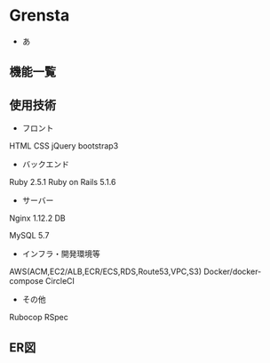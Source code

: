 # Grensta
* あ
## 機能一覧
## 使用技術
* フロント

HTML
CSS
jQuery
bootstrap3
* バックエンド

Ruby 2.5.1
Ruby on Rails 5.1.6
* サーバー

Nginx 1.12.2
DB

MySQL 5.7
* インフラ・開発環境等

AWS(ACM,EC2/ALB,ECR/ECS,RDS,Route53,VPC,S3)
Docker/docker-compose
CircleCI
* その他

Rubocop
RSpec
## ER図

